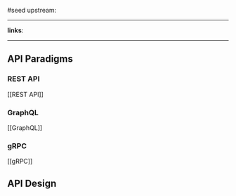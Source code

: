 #seed 
upstream:

---

**links**: 

---

## API Paradigms 

### REST API 
[[REST API]]
### GraphQL 
[[GraphQL]]
### gRPC 
[[gRPC]]

## API Design 



